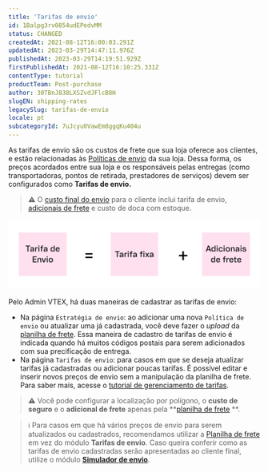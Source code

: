 ```yaml
---
title: 'Tarifas de envio'
id: 1Balpg3rv0854udEPedvMM
status: CHANGED
createdAt: 2021-08-12T16:00:03.291Z
updatedAt: 2023-03-29T14:47:11.976Z
publishedAt: 2023-03-29T14:19:51.929Z
firstPublishedAt: 2021-08-12T16:10:25.331Z
contentType: tutorial
productTeam: Post-purchase
author: 30TBnJ838LXSZvdJFlcB8H
slugEN: shipping-rates
legacySlug: tarifas-de-envio
locale: pt
subcategoryId: 7uJcyu0VawEm8ggqKu404u
---
```


As tarifas de envio são os custos de frete que sua loja oferece aos clientes, e estão relacionadas às [Políticas de envio](/pt/tutorial/politica-de-envio--tutorials_140) da sua loja. Dessa forma, os preços acordados entre sua loja e os responsáveis pelas entregas (como transportadoras, pontos de retirada, prestadores de serviços) devem ser configurados como **Tarifas de envio.**  

> ⚠️ O [custo final do envio](/pt/tutorial/custo-final-do-envio--5bwhIO108VA5Y2YOpef9lV) para o cliente inclui tarifa de envio, [adicionais de frete](/pt/tutorial/adicionais-de-frete--2vqGwMn0LabkOHY6zSHYNV) e custo de doca com estoque.

![Tarifa envio PT](https://raw.githubusercontent.com/vtexdocs/help-center-content/refs/heads/main/docs/pt/tutorials/envio/tarifas-de-envio/tarifas-de-envio_1.svg)

Pelo Admin VTEX, há duas maneiras de cadastrar as tarifas de envio:

* Na página `Estratégia de envio`: ao adicionar uma nova `Política de envio` ou atualizar uma já cadastrada, você deve fazer o _upload_ da [planilha de frete](/pt/tutorial/como-montar-a-planilha-de-frete--tutorials_127). Essa maneira de cadastro de tarifas de envio é indicada quando há muitos códigos postais para serem adicionados com sua precificação de entrega. 
* Na página `Tarifas de envio`: para casos em que se deseja atualizar tarifas já cadastradas ou adicionar poucas tarifas. É possível editar e inserir novos preços de envio sem a manipulação da planilha de frete. Para saber mais, acesse o [tutorial de gerenciamento de tarifas](/pt/tutorial/gerenciar-valores-de-frete--tutorials_141).

> ⚠️ Você pode configurar a localização por polígono, o **custo de seguro** e o **adicional de frete** apenas pela **[planilha de frete](/pt/tutorial/planilha-de-frete--tutorials_127) **.

> ℹ️ Para casos em que há vários preços de envio para serem atualizados ou cadastrados, recomendamos utilizar a [Planilha de frete](/pt/tutorial/planilha-de-frete--tutorials_127) em vez do módulo **Tarifas de envio**. Caso queira conferir como as tarifas de envio cadastradas serão apresentadas ao cliente final, utilize o módulo **[Simulador de envio](/pt/tutorial/simulacao-de-frete--tutorials_144)**.
